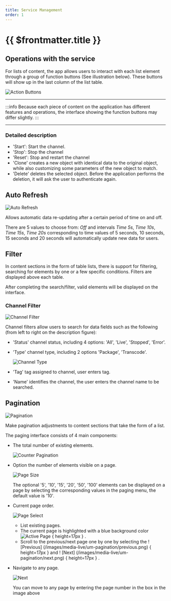 ```yaml
---
title: Service Management
order: 1
---
```


# {{ $frontmatter.title }}

## Operations with the service

For lists of content, the app allows users to interact with each list element through a group of function buttons (See illustration below).
These buttons will show up in the last column of the list table.

![Action Buttons](/images/media-live/manager-list-action.png)

***

:::info
Because each piece of content on the application has different features and operations, the interface showing the function buttons may differ slightly.
:::

***

### Detailed description

- 'Start': Start the channel.
- 'Stop': Stop the channel
- 'Reset': Stop and restart the channel
- 'Clone' creates a new object with identical data to the original object, while also customizing some parameters of the new object to match.
- 'Delete' deletes the selected object. Before the application performs the deletion, it will ask the user to authenticate again.

## Auto Refresh

![Auto Refresh](/images/media-live/um-auto-refresh.jpg)

Allows automatic data re-updating after a certain period of time on and off.

There are 5 values to choose from: _Off_ and intervals _Time 5s_, _Time 10s_, _Time 15s_, _Time 20s_ corresponding to time values of 5 seconds, 10 seconds, 15 seconds and 20 seconds will automatically update new data for users.

## Filter

In content sections in the form of table lists, there is support for filtering, searching for elements by one or a few specific conditions. Filters are displayed above each table.

After completing the search/filter, valid elements will be displayed on the interface.

### Channel Filter

![Channel Filter](/images/media-live/um-filter/channel.png)

Channel filters allow users to search for data fields such as the following (from left to right on the description figure):

- 'Status' channel status, including 4 options: 'All', 'Live', 'Stopped', 'Error'.

- 'Type' channel type, including 2 options 'Package', 'Transcode'.

  ![Channel Type](/images/media-live/um-filter/type-channel.jpg)

- 'Tag' tag assigned to channel, user enters tag.

- 'Name' identifies the channel, the user enters the channel name to be searched.

## Pagination

![Pagination](/images/media-live/um-pagination/main.png)

Make pagination adjustments to content sections that take the form of a list.

The paging interface consists of 4 main components:

- The total number of existing elements.

  ![Counter Pagination](/images/media-live/um-pagination/counter.png)

- Option the number of elements visible on a page.

  <!-- ![Fontsize Menu](/images/media-live/um-pagination/page-size.png) -->

  ![Page Size](/images/media-live/um-pagination/page-size-selection.jpg)

  The optional '5', '10', '15', '20', '50', '100' elements can be displayed on a page by selecting the corresponding values in the paging menu, the default value is '10'.

- Current page order.

  ![Page Select](/images/media-live/um-pagination/page-selection.png)

  - List existing pages.
  - The current page is highlighted with a blue background color![Active Page](/images/media-live/um-pagination/actived-page.png) { height=17px } .
  - Scroll to the previous/next page one by one by selecting the ! [Previous] (/images/media-live/um-pagination/previous.png) { height=17px } and ! [Next] (/images/media-live/um-pagination/next.png) { height=17px } .

- Navigate to any page.

  ![Next](/images/media-live/um-pagination/jump-to.jpg)

  You can move to any page by entering the page number in the box in the image above
